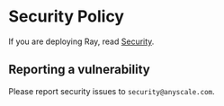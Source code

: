 # Security Policy

If you are deploying Ray, read [Security](doc/source/ray-security/index.md).

## Reporting a vulnerability

Please report security issues to `security@anyscale.com`.
